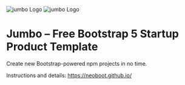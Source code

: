 ![jumbo Logo](https://raw.githubusercontent.com/neoboot/jumbo/main/assets/logo-white.svg#gh-dark-mode-only)
![jumbo Logo](https://raw.githubusercontent.com/neoboot/jumbo/main/assets/logo.svg#gh-light-mode-only)

# Jumbo – Free Bootstrap 5 Startup Product Template

Create new Bootstrap-powered npm projects in no time.

Instructions and details: https://neoboot.github.io/
